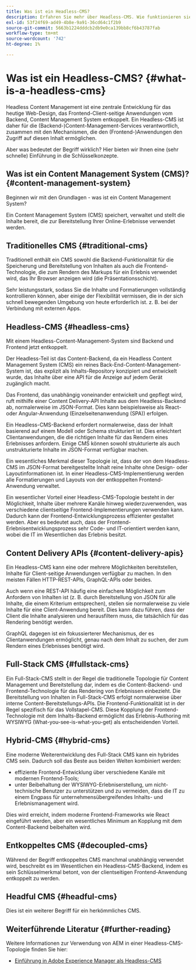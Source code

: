 ```yaml
---
title: Was ist ein Headless-CMS?
description: Erfahren Sie mehr über Headless-CMS. Wie funktionieren sie? Welche Alternativen und Unterschiede gibt es? Warum sollten Sie ein Headless-CMS verwenden wollen?
exl-id: 53f24f69-ad49-4b8e-9a91-36cd64c1f2b9
source-git-commit: 5663b1224dddcb2db9e0ca139bb8cf6b43787fab
workflow-type: tm+mt
source-wordcount: '742'
ht-degree: 1%

---
```


# Was ist ein Headless-CMS? {#what-is-a-headless-cms}

Headless Content Management ist eine zentrale Entwicklung für das heutige Web-Design, das Frontend-Client-seitige Anwendungen vom Backend, Content Management System entkoppelt. Ein Headless-CMS ist daher für die (Backend-)Content-Management-Services verantwortlich, zusammen mit den Mechanismen, die den (Frontend-)Anwendungen den Zugriff auf diesen Inhalt ermöglichen.

Aber was bedeutet der Begriff wirklich? Hier bieten wir Ihnen eine (sehr schnelle) Einführung in die Schlüsselkonzepte.

## Was ist ein Content Management System (CMS)? {#content-management-system}

Beginnen wir mit den Grundlagen - was ist ein Content Management System?

Ein Content Management System (CMS) speichert, verwaltet und stellt die Inhalte bereit, die zur Bereitstellung Ihrer Online-Erlebnisse verwendet werden.

## Traditionelles CMS {#traditional-cms}

Traditionell enthält ein CMS sowohl die Backend-Funktionalität für die Speicherung und Bereitstellung von Inhalten als auch die Frontend-Technologie, die zum Rendern des Markups für ein Erlebnis verwendet wird, das Ihr Browser anzeigen wird (die Präsentationsschicht).

Sehr leistungsstark, sodass Sie die Inhalte und Formatierungen vollständig kontrollieren können, aber einige der Flexibilität vermissen, die in der sich schnell bewegenden Umgebung von heute erforderlich ist. z. B. bei der Verbindung mit externen Apps.

## Headless-CMS {#headless-cms}

Mit einem Headless-Content-Management-System sind Backend und Frontend jetzt entkoppelt.

Der Headless-Teil ist das Content-Backend, da ein Headless Content Management System (CMS) ein reines Back-End-Content-Management-System ist, das explizit als Inhalts-Repository konzipiert und entwickelt wurde, das Inhalte über eine API für die Anzeige auf jedem Gerät zugänglich macht.

Das Frontend, das unabhängig voneinander entwickelt und gepflegt wird, ruft mithilfe einer Content Delivery-API Inhalte aus dem Headless-Backend ab, normalerweise im JSON-Format. Dies kann beispielsweise als React- oder Angular-Anwendung (Einzelseitenanwendung (SPA)) erfolgen.

Ein Headless-CMS-Backend erfordert normalerweise, dass der Inhalt basierend auf einem Modell oder Schema strukturiert ist. Dies erleichtert Clientanwendungen, die die richtigen Inhalte für das Rendern eines Erlebnisses anfordern. Einige CMS können sowohl strukturierte als auch unstrukturierte Inhalte im JSON-Format verfügbar machen.

Ein wesentliches Merkmal dieser Topologie ist, dass der von dem Headless-CMS im JSON-Format bereitgestellte Inhalt reine Inhalte ohne Design- oder Layoutinformationen ist. In einer Headless-CMS-Implementierung werden alle Formatierungen und Layouts von der entkoppelten Frontend-Anwendung verwaltet.

Ein wesentlicher Vorteil einer Headless-CMS-Topologie besteht in der Möglichkeit, Inhalte über mehrere Kanäle hinweg wiederzuverwenden, was verschiedene clientseitige Frontend-Implementierungen verwenden kann. Dadurch kann der Frontend-Entwicklungsprozess effizienter gestaltet werden. Aber es bedeutet auch, dass der Frontend-Erlebnisentwicklungsprozess sehr Code- und IT-orientiert werden kann, wobei die IT im Wesentlichen das Erlebnis besitzt.

## Content Delivery APIs {#content-delivery-apis}

Ein Headless-CMS kann eine oder mehrere Möglichkeiten bereitstellen, Inhalte für Client-seitige Anwendungen verfügbar zu machen. In den meisten Fällen HTTP-REST-APIs, GraphQL-APIs oder beides.

Auch wenn eine REST-API häufig eine einfachere Möglichkeit zum Anfordern von Inhalten ist (z. B. durch Bereitstellung von JSON für alle Inhalte, die einem Kriterium entsprechen), stellen sie normalerweise zu viele Inhalte für eine Client-Anwendung bereit. Dies kann dazu führen, dass der Client die Inhalte analysieren und herausfiltern muss, die tatsächlich für das Rendering benötigt werden.

GraphQL dagegen ist ein fokussierterer Mechanismus, der es Clientanwendungen ermöglicht, genau nach dem Inhalt zu suchen, der zum Rendern eines Erlebnisses benötigt wird.

## Full-Stack CMS {#fullstack-cms}

Ein Full-Stack-CMS stellt in der Regel die traditionelle Topologie für Content Management und Bereitstellung dar, indem es die Content-Backend- und Frontend-Technologie für das Rendering von Erlebnissen einbezieht. Die Bereitstellung von Inhalten in Full-Stack-CMS erfolgt normalerweise über interne Content-Bereitstellungs-APIs. Die Frontend-Funktionalität ist in der Regel spezifisch für das Vollstapel-CMS. Diese Kopplung der Frontend-Technologie mit dem Inhalts-Backend ermöglicht das Erlebnis-Authoring mit WYSIWYG (What-you-see-is-what-you-get) als entscheidenden Vorteil.

## Hybrid-CMS {#hybrid-cms}

Eine moderne Weiterentwicklung des Full-Stack CMS kann ein hybrides CMS sein. Dadurch soll das Beste aus beiden Welten kombiniert werden:

* effiziente Frontend-Entwicklung über verschiedene Kanäle mit modernen Frontend-Tools;
* unter Beibehaltung der WYSIWYG-Erlebniserstellung, um nicht-technische Benutzer zu unterstützen und zu vermeiden, dass die IT zu einem Engpass für unternehmensübergreifendes Inhalts- und Erlebnismanagement wird.

Dies wird erreicht, indem moderne Frontend-Frameworks wie React eingeführt werden, aber ein wesentliches Minimum an Kopplung mit dem Content-Backend beibehalten wird.

## Entkoppeltes CMS {#decoupled-cms}

Während der Begriff entkoppeltes CMS manchmal unabhängig verwendet wird, beschreibt es im Wesentlichen ein Headless-CMS-Backend, indem es sein Schlüsselmerkmal betont, von der clientseitigen Frontend-Anwendung entkoppelt zu werden.

## Headful CMS {#headful-cms}

Dies ist ein weiterer Begriff für ein herkömmliches CMS.

## Weiterführende Literatur {#further-reading}

Weitere Informationen zur Verwendung von AEM in einer Headless-CMS-Topologie finden Sie hier:

* [Einführung in Adobe Experience Manager als Headless-CMS](/help/headless/introduction.md)
